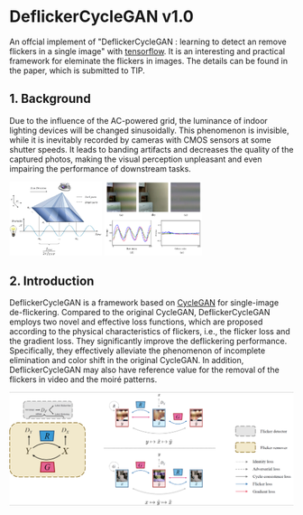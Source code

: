 # **DeflickerCycleGAN v1.0**
An offcial implement of "DeflickerCycleGAN : learning to detect an remove flickers in a single image" with [tensorflow](https://www.tensorflow.org/).
It is an interesting and practical framework for eleminate the flickers in images. The details can be found in the paper, which is submitted to TIP.

## **1. Background**
Due to the influence of the AC-powered grid, the luminance of indoor lighting devices will be changed sinusoidally. This phenomenon is invisible, while it is inevitably
recorded by cameras with CMOS sensors at some shutter speeds. It leads to banding artifacts and decreases the quality of the captured photos, making the visual
perception unpleasant and even impairing the performance of downstream tasks.

<img src="/Figs/reason.png" width="32.5%" alt=""/> <img src="/Figs/flicker.png" width="34.5%" alt=""/>

## **2. Introduction**
DeflickerCycleGAN is a framework based on [CycleGAN](https://arxiv.org/pdf/1703.10593.pdf) for single-image de-flickering. Compared to the original CycleGAN, DeflickerCycleGAN employs two novel and effective loss functions, which are proposed according to the physical characteristics of flickers, i.e., the flicker loss and the gradient loss. They significantly improve the deflickering performance. Specifically, they effectively alleviate the phenomenon of incomplete elimination and color shift in the original CycleGAN. In addition, DeflickerCycleGAN may also have reference value for the removal of the flickers in video and the moiré patterns.

![Overviwes of DeflickerCycleGAN](/Figs/overview.png "Fig 1: Overview of DeflickerCycleGAN")
